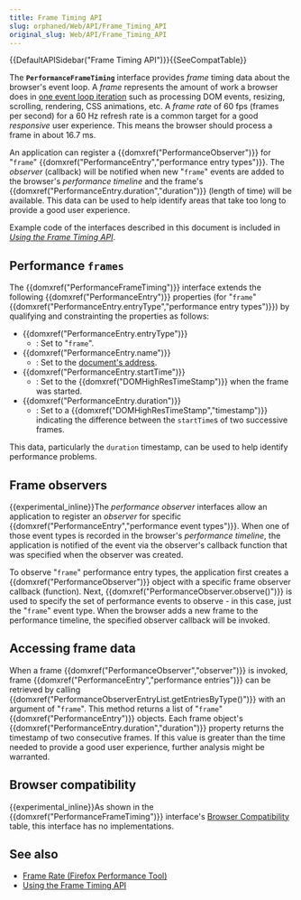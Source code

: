 ```yaml
---
title: Frame Timing API
slug: orphaned/Web/API/Frame_Timing_API
original_slug: Web/API/Frame_Timing_API
---
```


{{DefaultAPISidebar("Frame Timing API")}}{{SeeCompatTable}}

The **`PerformanceFrameTiming`** interface provides _frame_ timing data about the browser's event loop. A _frame_ represents the amount of work a browser does in [one event loop iteration](https://html.spec.whatwg.org/multipage/webappapis.html#processing-model-8) such as processing DOM events, resizing, scrolling, rendering, CSS animations, etc. A _frame rate_ of 60 fps (frames per second) for a 60 Hz refresh rate is a common target for a good _responsive_ user experience. This means the browser should process a frame in about 16.7 ms.

An application can register a {{domxref("PerformanceObserver")}} for "`frame`" {{domxref("PerformanceEntry","performance entry types")}}. The _observer_ (callback) will be notified when new "`frame`" events are added to the browser's _performance timeline_ and the frame's {{domxref("PerformanceEntry.duration","duration")}} (length of time) will be available. This data can be used to help identify areas that take too long to provide a good user experience.

Example code of the interfaces described in this document is included in _[Using the Frame Timing API](/ja/docs/Web/API/Frame_Timing_API/Using_the_Frame_Timing_API)_.

## Performance `frames`

The {{domxref("PerformanceFrameTiming")}} interface extends the following {{domxref("PerformanceEntry")}} properties (for "`frame`" {{domxref("PerformanceEntry.entryType","performance entry types")}}) by qualifying and constrainting the properties as follows:

- {{domxref("PerformanceEntry.entryType")}}
  - : Set to "`frame`".
- {{domxref("PerformanceEntry.name")}}
  - : Set to the [document's address](https://dom.spec.whatwg.org/#concept-document-url).
- {{domxref("PerformanceEntry.startTime")}}
  - : Set to the {{domxref("DOMHighResTimeStamp")}} when the frame was started.
- {{domxref("PerformanceEntry.duration")}}
  - : Set to a {{domxref("DOMHighResTimeStamp","timestamp")}} indicating the difference between the `startTime`s of two successive frames.

This data, particularly the `duration` timestamp, can be used to help identify performance problems.

## Frame observers

{{experimental_inline}}The _performance observer_ interfaces allow an application to register an _observer_ for specific {{domxref("PerformanceEntry","performance event types")}}. When one of those event types is recorded in the browser's _performance timeline_, the application is notified of the event via the observer's callback function that was specified when the observer was created.

To observe "`frame`" performance entry types, the application first creates a {{domxref("PerformanceObserver")}} object with a specific frame observer callback (function). Next, {{domxref("PerformanceObserver.observe()")}} is used to specify the set of performance events to observe - in this case, just the "`frame`" event type. When the browser adds a new frame to the performance timeline, the specified observer callback will be invoked.

## Accessing frame data

When a frame {{domxref("PerformanceObserver","observer")}} is invoked, frame {{domxref("PerformanceEntry","performance entries")}} can be retrieved by calling {{domxref("PerformanceObserverEntryList.getEntriesByType()")}} with an argument of "`frame`". This method returns a list of "`frame`" {{domxref("PerformanceEntry")}} objects. Each frame object's {{domxref("PerformanceEntry.duration","duration")}} property returns the timestamp of two consecutive frames. If this value is greater than the time needed to provide a good user experience, further analysis might be warranted.

## Browser compatibility

{{experimental_inline}}As shown in the {{domxref("PerformanceFrameTiming")}} interface's [Browser Compatibility](/ja/docs/Web/API/PerformanceFrameTiming#Browser_compatibility) table, this interface has no implementations.

## See also

- [Frame Rate (Firefox Performance Tool)](/ja/docs/Tools/Performance/Frame_rate)
- [Using the Frame Timing API](/ja/docs/Web/API/Frame_Timing_API/Using_the_Frame_Timing_API)
